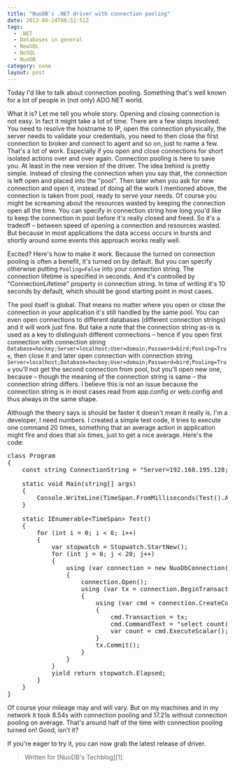 ```yaml
---
title: "NuoDB's .NET driver with connection pooling"
date: 2013-08-24T06:52:51Z
tags:
  - .NET
  - Databases in general
  - NewSQL
  - NoSQL
  - NuoDB
category: none
layout: post
---
```

Today I'd like to talk about connection pooling. Something that's well known for a lot of people in (not only) ADO.NET world.

<!-- excerpt -->

What it is? Let me tell you whole story. Opening and closing connection is not easy. In fact it might take a lot of time. There are a few steps involved. You need to resolve the hostname to IP, open the connection physically, the server needs to validate your credentials, you need to then close the first connection to broker and connect to agent and so on, just to name a few. That's a lot of work. Especially if you open and close connections for short isolated actions over and over again. Connection pooling is here to save you. At least in the new version of the driver. The idea behind is pretty simple. Instead of closing the connection when you say that, the connection is left open and placed into the "pool". Then later when you ask for new connection and open it, instead of doing all the work I mentioned above, the connection is taken from pool, ready to serve your needs. Of course you might be screaming about the resources wasted by keeping the connection open all the time. You can specify in connection string how long you'd like to keep the connection in pool before it's really closed and freed. So it's a tradeoff – between speed of opening a connection and resources wasted. But because in most applications the data access occurs in bursts and shortly around some events this approach works really well.

Excited? Here's how to make it work. Because the turned on connection pooling is often a benefit, it's turned on by default. But you can specify otherwise putting `Pooling=False` into your connection string. The connection lifetime is specified in seconds. And it's controlled by "ConnectionLifetime" property in connection string. In time of writing it's 10 seconds by default, which should be good starting point in most cases.

The pool itself is global. That means no matter where you open or close the connection in your application it's still handled by the same pool. You can even open connections to different databases (different connection strings) and it will work just fine. But take a note that the connection string as-is is used as a key to distinguish different connections – hence if you open first connection with connection string `Database=hockey;Server=localhost;User=domain;Password=bird;Pooling=True`, then close it and later open connection with connection string `Server=localhost;Database=hockey;User=domain;Password=bird;Pooling=True` you'll not get the second connection from pool, but you'll open new one, because – though the meaning of the connection string is same – the connection string differs. I believe this is not an issue because the connection string is in most cases read from app.config or web.config and thus always in the same shape.

Although the theory says is should be faster it doesn't mean it really is. I'm a developer, I need numbers. I created a simple test code, it tries to execute one command 20 times, something that an average action in application might fire and does that six times, just to get a nice average. Here's the code:

<pre class="brush:csharp">
class Program
{
	const string ConnectionString = "Server=192.168.195.128;Database=test;User=t;Password=t;Pooling=True";

	static void Main(string[] args)
	{
		Console.WriteLine(TimeSpan.FromMilliseconds(Test().Average(x =&gt; x.TotalMilliseconds)));
	}

	static IEnumerable&lt;TimeSpan&gt; Test()
	{
		for (int i = 0; i &lt; 6; i++)
		{
			var stopwatch = Stopwatch.StartNew();
			for (int j = 0; j &lt; 20; j++)
			{
				using (var connection = new NuoDbConnection(ConnectionString))
				{
					connection.Open();
					using (var tx = connection.BeginTransaction(IsolationLevel.ReadCommitted))
					{
						using (var cmd = connection.CreateCommand())
						{
							cmd.Transaction = tx;
							cmd.CommandText = "select count(*) from system.tables";
							var count = cmd.ExecuteScalar();
						}
						tx.Commit();
					}
				}
			}
			yield return stopwatch.Elapsed;
		}
	}
}
</pre>

Of course your mileage may and will vary. But on my machines and in my network it took 8.54s with connection pooling and 17.21s without connection pooling on average. That's around half of the time with connection pooling turned on! Good, isn't it?

If you're eager to try it, you can now grab the latest release of driver.

<blockquote>Written for [NuoDB's Techblog][1].</blockquote>

[1]: http://dev.nuodb.com/techblog/connection-pooling-net-and-nuodb